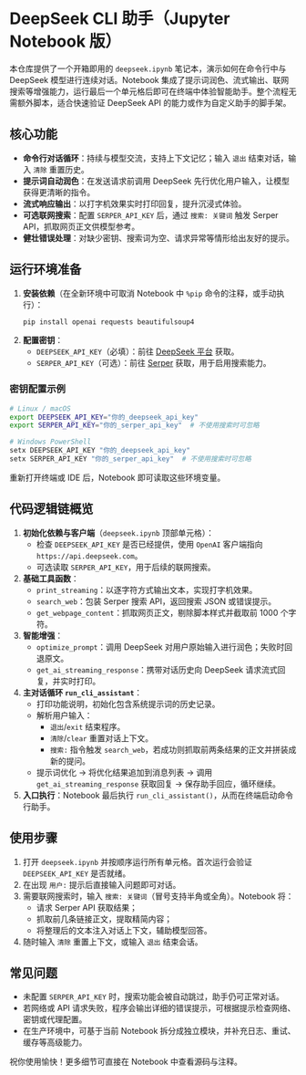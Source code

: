 # DeepSeek CLI 助手（Jupyter Notebook 版）

本仓库提供了一个开箱即用的 `deepseek.ipynb` 笔记本，演示如何在命令行中与 DeepSeek 模型进行连续对话。Notebook 集成了提示词润色、流式输出、联网搜索等增强能力，运行最后一个单元格后即可在终端中体验智能助手。整个流程无需额外脚本，适合快速验证 DeepSeek API 的能力或作为自定义助手的脚手架。

## 核心功能
- **命令行对话循环**：持续与模型交流，支持上下文记忆；输入 `退出` 结束对话，输入 `清除` 重置历史。
- **提示词自动润色**：在发送请求前调用 DeepSeek 先行优化用户输入，让模型获得更清晰的指令。
- **流式响应输出**：以打字机效果实时打印回复，提升沉浸式体验。
- **可选联网搜索**：配置 `SERPER_API_KEY` 后，通过 `搜索: 关键词` 触发 Serper API，抓取网页正文供模型参考。
- **健壮错误处理**：对缺少密钥、搜索词为空、请求异常等情形给出友好的提示。

## 运行环境准备
1. **安装依赖**（在全新环境中可取消 Notebook 中 `%pip` 命令的注释，或手动执行）：
   ```bash
   pip install openai requests beautifulsoup4
   ```
2. **配置密钥**：
   - `DEEPSEEK_API_KEY`（必填）：前往 [DeepSeek 平台](https://platform.deepseek.com/) 获取。
   - `SERPER_API_KEY`（可选）：前往 [Serper](https://serper.dev/) 获取，用于启用搜索能力。

### 密钥配置示例
```bash
# Linux / macOS
export DEEPSEEK_API_KEY="你的_deepseek_api_key"
export SERPER_API_KEY="你的_serper_api_key"  # 不使用搜索时可忽略
```

```powershell
# Windows PowerShell
setx DEEPSEEK_API_KEY "你的_deepseek_api_key"
setx SERPER_API_KEY "你的_serper_api_key"  # 不使用搜索时可忽略
```

重新打开终端或 IDE 后，Notebook 即可读取这些环境变量。

## 代码逻辑链概览
1. **初始化依赖与客户端**（`deepseek.ipynb` 顶部单元格）：
   - 检查 `DEEPSEEK_API_KEY` 是否已经提供，使用 `OpenAI` 客户端指向 `https://api.deepseek.com`。
   - 可选读取 `SERPER_API_KEY`，用于后续的联网搜索。
2. **基础工具函数**：
   - `print_streaming`：以逐字符方式输出文本，实现打字机效果。
   - `search_web`：包装 Serper 搜索 API，返回搜索 JSON 或错误提示。
   - `get_webpage_content`：抓取网页正文，剔除脚本样式并截取前 1000 个字符。
3. **智能增强**：
   - `optimize_prompt`：调用 DeepSeek 对用户原始输入进行润色；失败时回退原文。
   - `get_ai_streaming_response`：携带对话历史向 DeepSeek 请求流式回复，并实时打印。
4. **主对话循环 `run_cli_assistant`**：
   - 打印功能说明，初始化包含系统提示词的历史记录。
   - 解析用户输入：
     - `退出`/`exit` 结束程序。
     - `清除`/`clear` 重置对话上下文。
     - `搜索:` 指令触发 `search_web`，若成功则抓取前两条结果的正文并拼装成新的提问。
   - 提示词优化 → 将优化结果追加到消息列表 → 调用 `get_ai_streaming_response` 获取回复 → 保存助手回应，循环继续。
5. **入口执行**：Notebook 最后执行 `run_cli_assistant()`，从而在终端启动命令行助手。

## 使用步骤
1. 打开 `deepseek.ipynb` 并按顺序运行所有单元格。首次运行会验证 `DEEPSEEK_API_KEY` 是否就绪。
2. 在出现 `用户:` 提示后直接输入问题即可对话。
3. 需要联网搜索时，输入 `搜索: 关键词`（冒号支持半角或全角）。Notebook 将：
   - 请求 Serper API 获取结果；
   - 抓取前几条链接正文，提取精简内容；
   - 将整理后的文本注入对话上下文，辅助模型回答。
4. 随时输入 `清除` 重置上下文，或输入 `退出` 结束会话。

## 常见问题
- 未配置 `SERPER_API_KEY` 时，搜索功能会被自动跳过，助手仍可正常对话。
- 若网络或 API 请求失败，程序会输出详细的错误提示，可根据提示检查网络、密钥或代理配置。
- 在生产环境中，可基于当前 Notebook 拆分成独立模块，并补充日志、重试、缓存等高级能力。

祝你使用愉快！更多细节可直接在 Notebook 中查看源码与注释。
